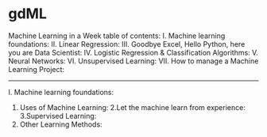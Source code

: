 # gdML
Machine Learning in a Week
table of contents:
   I.	Machine learning foundations:
   II.	Linear Regression:
   III.	Goodbye Excel, Hello Python, here you are Data Scientist:
   IV.	Logistic Regression & Classification Algorithms:
   V.	Neural Networks:
   VI.	Unsupervised Learning:
VII.	How to manage a Machine Learning Project:

--------------------------------------------------------------------------------------------------------------------------------------
 I.	Machine learning foundations:
   1.	Uses of Machine Learning:
   2.Let the machine learn from experience:
   3.Supervised Learning:
   4. Other Learning Methods:

